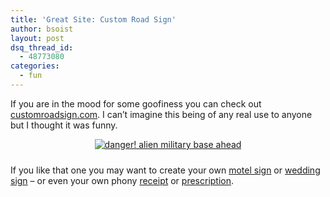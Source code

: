 ```yaml
---
title: 'Great Site: Custom Road Sign'
author: bsoist
layout: post
dsq_thread_id:
  - 48773080
categories:
  - fun
---
```

If you are in the mood for some goofiness you can check out [customroadsign.com][1]. I can&#8217;t imagine this being of any real use to anyone but I thought it was funny.

<div style="text-align:center;padding-bottom:10px;">
  <a href="http://www.flickr.com/photos/bsoist/3759256096/"><img alt="danger! alien military base ahead" src="http://farm4.static.flickr.com/3504/3759256096_52d8c2f129.jpg?v=0" /></a>
</div>

If you like that one you may want to create your own [motel sign][2] or [wedding sign][3] &#8211; or even your own phony [receipt][4] or [prescription][5].

 [1]: http://www.customroadsign.com/
 [2]: http://www.custommotelsign.com/menu.php
 [3]: http://www.customweddingsign.com/menu.php
 [4]: http://www.customreceipt.com/index.php
 [5]: http://www.prescriptionmaker.com/
